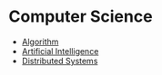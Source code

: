 # Computer Science

- [Algorithm](Algorithm.md)
- [Artificial Intelligence](Artificial%20Intelligence.md)
- [Distributed Systems](Distributed%20Systems.md)